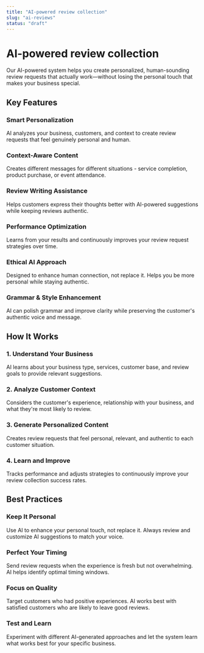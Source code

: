 ```yaml
---
title: "AI-powered review collection"
slug: "ai-reviews"
status: "draft"
---
```


# AI-powered review collection

Our AI-powered system helps you create personalized, human-sounding review requests that actually work—without losing the personal touch that makes your business special.

## Key Features

### Smart Personalization

AI analyzes your business, customers, and context to create review requests that feel genuinely personal and human.

### Context-Aware Content

Creates different messages for different situations - service completion, product purchase, or event attendance.

### Review Writing Assistance

Helps customers express their thoughts better with AI-powered suggestions while keeping reviews authentic.

### Performance Optimization

Learns from your results and continuously improves your review request strategies over time.

### Ethical AI Approach

Designed to enhance human connection, not replace it. Helps you be more personal while staying authentic.

### Grammar & Style Enhancement

AI can polish grammar and improve clarity while preserving the customer's authentic voice and message.

## How It Works

### 1. Understand Your Business

AI learns about your business type, services, customer base, and review goals to provide relevant suggestions.

### 2. Analyze Customer Context

Considers the customer's experience, relationship with your business, and what they're most likely to review.

### 3. Generate Personalized Content

Creates review requests that feel personal, relevant, and authentic to each customer situation.

### 4. Learn and Improve

Tracks performance and adjusts strategies to continuously improve your review collection success rates.

## Best Practices

### Keep It Personal

Use AI to enhance your personal touch, not replace it. Always review and customize AI suggestions to match your voice.

### Perfect Your Timing

Send review requests when the experience is fresh but not overwhelming. AI helps identify optimal timing windows.

### Focus on Quality

Target customers who had positive experiences. AI works best with satisfied customers who are likely to leave good reviews.

### Test and Learn

Experiment with different AI-generated approaches and let the system learn what works best for your specific business.

